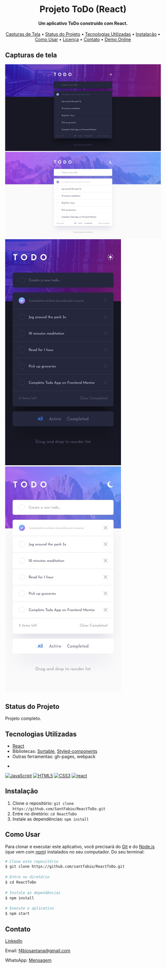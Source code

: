 <h1 align="center">
  <br>
    Projeto ToDo (React)
  <br>
</h1>

<h4 align="center">Um aplicativo ToDo construído com React.</h4>

<p align="center">
  <a href="#capturas-de-tela">Capturas de Tela</a> •
  <a href="#status-do-projeto">Status do Projeto</a> •
  <a href="#tecnologias-utilizadas">Tecnologias Utilizadas</a> •
  <a href="#instalação">Instalação</a> •
  <a href="#como-usar">Como Usar</a> •
  <a href="#licença">Licença</a> •
  <a href="#contato">Contato</a> •
  <a href="https://santfabio.github.io/ReactToDo/">Demo Online</a>
</p>

## Capturas de tela

![screenshot](https://github.com/SantFabio/ReactToDo/blob/master/design/desktop-design-dark.jpg)
![screenshot](https://github.com/SantFabio/ReactToDo/blob/master/design/desktop-design-light.jpg)
![screenshot](https://github.com/SantFabio/ReactToDo/blob/master/design/mobile-design-dark.jpg)
![screenshot](https://github.com/SantFabio/ReactToDo/blob/master/design/mobile-design-light.jpg)


## Status do Projeto

Projeto completo.

## Tecnologias Utilizadas

- [React](https://react.dev/)
- Bibliotecas: [Sortable](https://sortablejs.github.io/Sortable/), [Styled-components](https://styled-components.com/)
- Outras ferramentas: gh-pages, webpack
- <p align="left">
<a href="https://developer.mozilla.org/en-US/docs/Web/JavaScript" target="_blank" rel="noreferrer"><img src="https://raw.githubusercontent.com/danielcranney/readme-generator/main/public/icons/skills/javascript-colored.svg" width="36" height="36" alt="JavaScript" /></a>
<a href="https://developer.mozilla.org/en-US/docs/Glossary/HTML5" target="_blank" rel="noreferrer"><img src="https://raw.githubusercontent.com/danielcranney/readme-generator/main/public/icons/skills/html5-colored.svg" width="36" height="36" alt="HTML5" /></a>
<a href="https://www.w3.org/TR/CSS/#css" target="_blank" rel="noreferrer"><img src="https://raw.githubusercontent.com/danielcranney/readme-generator/main/public/icons/skills/css3-colored.svg" width="36" height="36" alt="CSS3" /></a>
<a href="https://react.dev/"> <img src="https://cdn.jsdelivr.net/gh/devicons/devicon/icons/react/react-original.svg" width="36" height="36" alt="react"/></a>
          

## Instalação

1. Clone o repositório: `git clone https://github.com/SantFabio/ReactToDo.git`
2. Entre no diretório: `cd ReactToDo`
3. Instale as dependências: `npm install`

## Como Usar

Para clonar e executar este aplicativo, você precisará do [Git](https://git-scm.com) e do [Node.js](https://nodejs.org/en/download/) (que vem com [npm](http://npmjs.com)) instalados no seu computador. Do seu terminal:

```bash
# Clone este repositório
$ git clone https://github.com/santfabio/ReactToDo.git

# Entre no diretório
$ cd ReactToDo

# Instale as dependências
$ npm install

# Execute o aplicativo
$ npm start
```
## Contato

[LinkedIn](https://www.linkedin.com/in/lfabiopsantana/)

Email: f4biosantana@gmail.com

WhatsApp: [Mensagem](https://wa.me/5591980426870?text=Tenho%20interesse%20em%20contratar%20)
